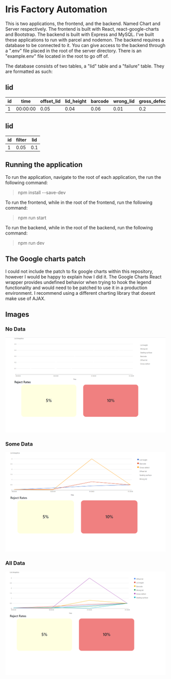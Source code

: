# Iris Factory Automation
This is two applications, the frontend, and the backend. Named Chart and Server respectively. The frontend is built with React, react-google-charts and Bootstrap. The backend is built with Express and MySQL. I've built these applications to run with parcel and nodemon. The backend requires a database to be connected to it. You can give access to the backend through a ".env" file placed in the root of the server directory. There is an "example.env" file located in the root to go off of. 

The database consists of two tables, a "lid" table and a "failure" table. They are formatted as such:

## lid
| id | time | offset_lid | lid_height | barcode | wrong_lid | gross_defect | sealing_surface |
|----|------|------------|------------|---------|-----------|--------------|-----------------|
|1|00:00:00|0.05|0.04|0.06|0.01|0.2|0.3|

## lid

|id|filter|lid|
|--|------|---|
|1|0.05|0.1

## Running the application
To run the application, navigate to the root of each application, the run the following command:
> npm install --save-dev

To run the frontend, while in the root of the frontend, run the following command:
> npm run start

To run the backend, while in the root of the backend, run the following command:
> npm run dev

## The Google charts patch
I could not include the patch to fix google charts within this repository, however I would be happy to explain how I did it. The Google Charts React wrapper provides undefined behavior when trying to hook the legend functionality and would need to be patched to use it in a production environment. I recommend using a different charting library that doesnt make use of AJAX.

## Images
### No Data
![No data](/img/NoData.png)
### Some Data
![Some data](/img/SomeData.png)
### All Data
![All data](/img/AllData.png)